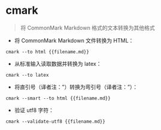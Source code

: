 # cmark

> 将 CommonMark Markdown 格式的文本转换为其他格式

- 将 CommonMark Markdown 文件转换为 HTML：

`cmark --to html {{filename.md}}`

- 从标准输入读取数据并转换为 latex：

`cmark --to latex`

- 将直引号（译者注："）转换为弯引号（译者注：”）：

`cmark --smart --to html {{filename.md}}`

- 验证 utf8 字符：

`cmark --validate-utf8 {{filename.md}}`

[#]: contributors: ([Datura stramonium L.])